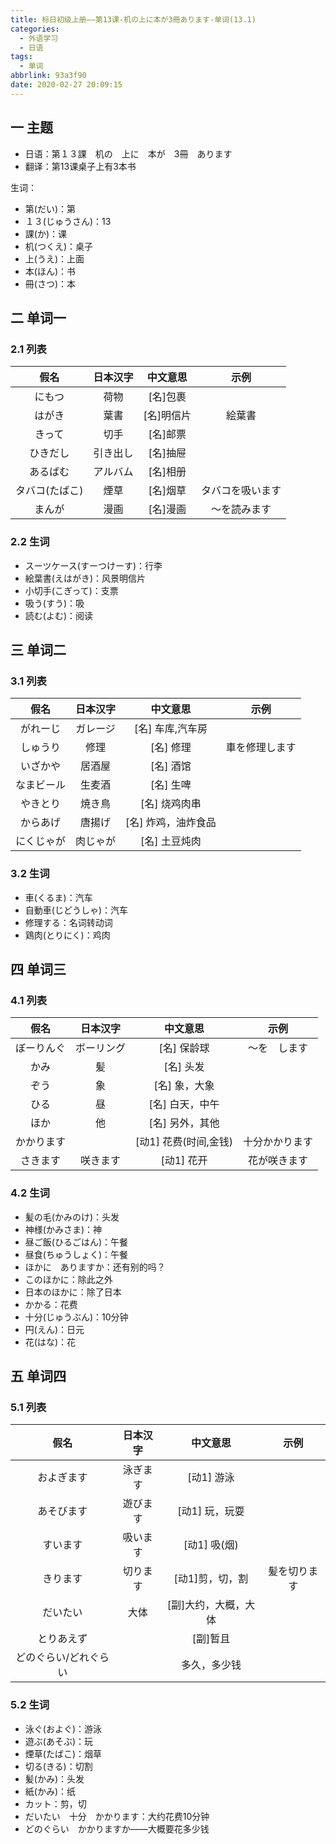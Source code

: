 ```yaml
---
title: 标日初级上册——第13课-机の上に本が3冊あります-单词(13.1)
categories:
  - 外语学习
  - 日语
tags:
  - 单词
abbrlink: 93a3f90
date: 2020-02-27 20:09:15
---
```

## 一 主题
* 日语：第１３課　机の　上に　本が　3冊　あります
* 翻译：第13课桌子上有3本书

生词：  

* 第(だい)：第
* １３(じゅうさん)：13
* 課(か)：课
* 机(つくえ)：桌子
* 上(うえ)：上面
* 本(ほん)：书
* 冊(さつ)：本

<!--more-->

## 二 单词一

### 2.1 列表

|      假名      | 日本汉字 |  中文意思  |       示例       |
| :------------: | :------: | :--------: | :--------------: |
|     にもつ     |   荷物   |  [名]包裹  |                  |
|     はがき     |   葉書   | [名]明信片 |      絵葉書      |
|     きって     |   切手   |  [名]邮票  |                  |
|    ひきだし    | 引き出し |  [名]抽屉  |                  |
|    あるばむ    | アルバム |  [名]相册  |                  |
| タバコ(たばこ) |   煙草   |  [名]烟草  | タバコを吸います |
|     まんが     |   漫画   |  [名]漫画  |   ～を読みます   |

### 2.2 生词

* スーツケース(すーつけーす)：行李
* 絵葉書(えはがき)：风景明信片
* 小切手(こぎって)：支票
* 吸う(すう)：吸
* 読む(よむ)：阅读

## 三 单词二
### 3.1 列表

|    假名    | 日本汉字 |      中文意思       |      示例      |
| :--------: | :------: | :-----------------: | :------------: |
|  がれーじ  | ガレージ |  [名] 车库,汽车房   |                |
|  しゅうり  |   修理   |      [名] 修理      | 車を修理します |
|  いざかや  |  居酒屋  |      [名] 酒馆      |                |
| なまビール |  生麦酒  |      [名] 生啤      |                |
|  やきとり  |  焼き鳥  |    [名] 烧鸡肉串    |                |
|  からあげ  |  唐揚げ  | [名] 炸鸡，油炸食品 |                |
| にくじゃが | 肉じゃが |    [名] 土豆炖肉    |                |

### 3.2 生词

* 車(くるま)：汽车
* 自動車(じどうしゃ)：汽车
* 修理する：名词转动词
* 鶏肉(とりにく)：鸡肉

## 四 单词三

### 4.1 列表

|    假名    |  日本汉字  |       中文意思        |      示例      |
| :--------: | :--------: | :-------------------: | :------------: |
| ぼーりんぐ | ボーリング |      [名] 保龄球      |  ～を　します  |
|    かみ    |     髪     |       [名] 头发       |                |
|    ぞう    |     象     |     [名] 象，大象     |                |
|    ひる    |     昼     |    [名] 白天，中午    |                |
|    ほか    |     他     |    [名] 另外，其他    |                |
| かかります |            | [动1] 花费(时间,金钱) | 十分かかります |
|  さきます  |  咲きます  |      [动1] 花开       |  花が咲きます  |

### 4.2 生词

* 髪の毛(かみのけ)：头发
* 神様(かみさま)：神
* 昼ご飯(ひるごはん)：午餐
* 昼食(ちゅうしょく)：午餐
* ほかに　ありますか：还有别的吗？
* このほかに：除此之外
* 日本のほかに：除了日本
* かかる：花费
* 十分(じゅうぶん)：10分钟
* 円(えん)：日元
* 花(はな)：花

## 五 单词四

### 5.1 列表

|         假名          | 日本汉字 |       中文意思       |     示例     |
| :-------------------: | :------: | :------------------: | :----------: |
|      およぎます       | 泳ぎます |      [动1] 游泳      |              |
|      あそびます       | 遊びます |    [动1] 玩，玩耍    |              |
|       すいます        | 吸います |     [动1] 吸(烟)     |              |
|       きります        | 切ります |   [动1]剪，切，割    | 髪を切ります |
|       だいたい        |   大体   | [副]大约，大概，大体 |              |
|      とりあえず       |          |       [副]暂且       |              |
| どのぐらい/どれぐらい |          |     多久，多少钱     |              |

### 5.2 生词

* 泳ぐ(およぐ)：游泳
* 遊ぶ(あそぶ)：玩
* 煙草(たばこ)：烟草
* 切る(きる)：切割
* 髪(かみ)：头发
* 紙(かみ)：纸
* カット：剪，切
* だいたい　十分　かかります：大约花费10分钟
* どのぐらい　かかりますか——大概要花多少钱

